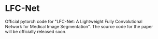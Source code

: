 # LFC-Net
Official pytorch code for "LFC-Net: A Lightweight Fully Convolutional Network for Medical Image Segmentation".
The source code for the paper will be officially released soon.
